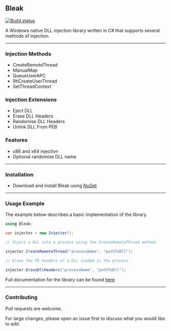 ## Bleak 

[![Build status](https://ci.appveyor.com/api/projects/status/5avg8vtr9kep050a?svg=true)](https://ci.appveyor.com/project/Akaion/bleak)

A Windows native DLL injection library written in C# that supports several methods of injection.

----

### Injection Methods

* CreateRemoteThread
* ManualMap
* QueueUserAPC
* RtlCreateUserThread
* SetThreadContext

### Injection Extensions

* Eject DLL
* Erase DLL Headers
* Randomise DLL Headers
* Unlink DLL From PEB


### Features

* x86 and x64 injection
* Optional randomise DLL name

----

### Installation

* Download and install Bleak using [NuGet](https://www.nuget.org/packages/Bleak)

----

### Usage Example

The example below describes a basic implementation of the library.

```csharp
using Bleak;

var injector = new Injector();

// Inject a DLL into a process using the CreateRemoteThread method

injector.CreateRemoteThread("processName", "pathToDll");

// Erase the PE headers of a DLL loaded in the process

injector.EraseDllHeaders("processName", "pathToDll");
```
Full documentation for the library can be found [here](https://akaion.github.io/repositories/bleak.html) 

----

### Contributing

Pull requests are welcome. 

For large changes, please open an issue first to discuss what you would like to add.

